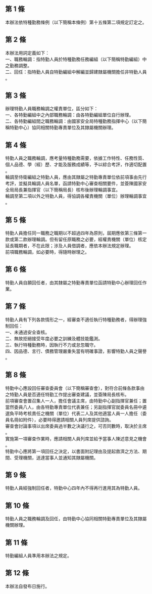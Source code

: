 第 1 條
-------
本辦法依特種勤務條例（以下簡稱本條例）第十五條第二項規定訂定之。

第 2 條
-------
本辦法用詞定義如下：  
一、職務輪調：指特勤人員於特種勤務任務編組（以下簡稱特勤編組）中  
    之勤務調整。  
二、回任：指特勤人員自特勤編組中解編並歸建隸屬機關擔任非特勤人員  
    。

第 3 條
-------
辦理特勤人員職務輪調之權責單位，區分如下：  
一、各特勤編組中之內部職務輪調：由各特勤編組單位自行辦理。  
二、各特勤編組間之職務輪調：由國家安全局特種勤務指揮中心（以下簡  
    稱特勤中心）協同相關特勤專責單位及其隸屬機關辦理。

第 4 條
-------
特勤人員之職務輪調，應考量特種勤務需要，依據工作特性、任務性質、  
個人品德、學（經）歷、才能及服務成績等，予以綜合考評，作適切配置  
。  
輪調至侍衛編組之特勤人員，應由其隸屬之特勤專責單位依前項事由先行  
考評，並擬具輪調人員名單，函請特勤中心審查相關要件，並簽陳國家安  
全局局長兼指揮官（以下簡稱局長）核布後辦理輪調事宜。  
輪調至第二項以外之特勤人員，得協調各權責機關（單位）辦理輪調事宜  
。

第 5 條
-------
特勤人員擔任同一職務之職期以不超過四年為原則，屆期應依第三條第一  
款或第二款辦理輪調。但有留任原職務之必要，經權責機關（單位）核定  
延長職期者，不在此限；涉及人員借調者，應依本辦法規定辦理。  
前項職務輪調，如必要時，得隨時辦理之。

第 6 條
-------
特勤人員自願回任者，由其隸屬之特勤專責單位函請特勤中心辦理回任作  
業。

第 7 條
-------
特勤人員有下列各款情形之一，經審查不適任執行特種勤務者，得辦理強  
制回任：  
一、未通過安全查核。  
二、無故拒絕接受年度必要之訓練及體技能鑑測。  
三、執行特種勤務時，因執行不力或怠忽職守。  
四、因品德、言行、債務管理嚴重失當有明確事證，影響特勤人員之聲譽  
    。

第 8 條
-------
特勤中心應設回任審查委員會（以下簡稱審查會），對符合前條各款事由  
之特勤人員是否適任特勤工作提出審查建議，並簽陳局長核布。  
前項審查會置召集人一人，擔任會議主席，由特勤中心副指揮官兼任；置  
當然委員八人，由各特勤專責單位代表兼任；另副指揮官就委員名冊中遴  
選負平時考核責任之機關（單位）代表二人及其他適當人員一人擔任（委  
員名冊如附件），必要時得邀請相關人員列席提供諮詢。  
審查會討論事項以出席委員過半數之決議行之，可否同數時，取決於主席  
。  
實施第一項審查作業時，應請相關人員列席並給予當事人陳述意見之機會  
。  
特勤中心應將第一項回任之決定，以書面附記理由及提起救濟之方法、期  
間、受理機關，送達當事人並通知其隸屬機關。

第 9 條
-------
特勤人員經強制回任者，特勤中心四年內不得再行進用其為特勤人員。

第 10 條
--------
特勤人員之職務輪調及回任，由特勤中心協同相關特勤專責單位及其隸屬  
機關辦理。

第 11 條
--------
特勤編組人員準用本辦法之規定。

第 12 條
--------
本辦法自發布日施行。

